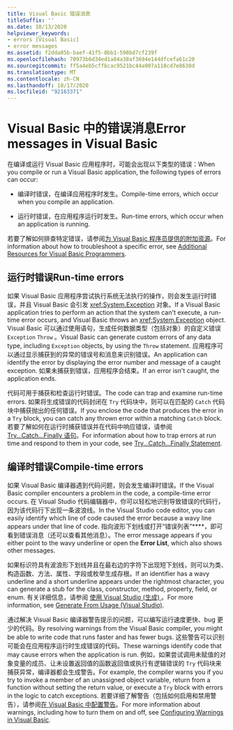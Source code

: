 ```yaml
---
title: Visual Basic 错误消息
titleSuffix: ''
ms.date: 10/13/2020
helpviewer_keywords:
- errors [Visual Basic]
- error messages
ms.assetid: f2dda05b-baef-41f5-8bb1-598bd7cf239f
ms.openlocfilehash: 70973b6d34ed1a84a38af3694e144dfcefa61c20
ms.sourcegitcommit: ff5a4eb5cffbcac9521bc44a907a118cd7e8638d
ms.translationtype: MT
ms.contentlocale: zh-CN
ms.lasthandoff: 10/17/2020
ms.locfileid: "92163371"
---
```

# <a name="error-messages-in-visual-basic"></a><span data-ttu-id="a11e0-102">Visual Basic 中的错误消息</span><span class="sxs-lookup"><span data-stu-id="a11e0-102">Error messages in Visual Basic</span></span>

<span data-ttu-id="a11e0-103">在编译或运行 Visual Basic 应用程序时，可能会出现以下类型的错误：</span><span class="sxs-lookup"><span data-stu-id="a11e0-103">When you compile or run a Visual Basic application, the following types of errors can occur:</span></span>

- <span data-ttu-id="a11e0-104">编译时错误，在编译应用程序时发生。</span><span class="sxs-lookup"><span data-stu-id="a11e0-104">Compile-time errors, which occur when you compile an application.</span></span>

- <span data-ttu-id="a11e0-105">运行时错误，在应用程序运行时发生。</span><span class="sxs-lookup"><span data-stu-id="a11e0-105">Run-time errors, which occur when an application is running.</span></span>

<span data-ttu-id="a11e0-106">若要了解如何排查特定错误，请参阅[为 Visual Basic 程序员提供的附加资源](../../getting-started/additional-resources.md)。</span><span class="sxs-lookup"><span data-stu-id="a11e0-106">For information about how to troubleshoot a specific error, see [Additional Resources for Visual Basic Programmers](../../getting-started/additional-resources.md).</span></span>

## <a name="run-time-errors"></a><span data-ttu-id="a11e0-107">运行时错误</span><span class="sxs-lookup"><span data-stu-id="a11e0-107">Run-time errors</span></span>

<span data-ttu-id="a11e0-108">如果 Visual Basic 应用程序尝试执行系统无法执行的操作，则会发生运行时错误，并且 Visual Basic 会引发 <xref:System.Exception> 对象。</span><span class="sxs-lookup"><span data-stu-id="a11e0-108">If a Visual Basic application tries to perform an action that the system can't execute, a run-time error occurs, and Visual Basic throws an <xref:System.Exception> object.</span></span> <span data-ttu-id="a11e0-109">Visual Basic 可以通过使用语句，生成任何数据类型（包括对象）的自定义错误 `Exception` `Throw` 。</span><span class="sxs-lookup"><span data-stu-id="a11e0-109">Visual Basic can generate custom errors of any data type, including `Exception` objects, by using the `Throw` statement.</span></span> <span data-ttu-id="a11e0-110">应用程序可以通过显示捕获到的异常的错误号和消息来识别错误。</span><span class="sxs-lookup"><span data-stu-id="a11e0-110">An application can identify the error by displaying the error number and message of a caught exception.</span></span> <span data-ttu-id="a11e0-111">如果未捕获到错误，应用程序会结束。</span><span class="sxs-lookup"><span data-stu-id="a11e0-111">If an error isn't caught, the application ends.</span></span>

<span data-ttu-id="a11e0-112">代码可用于捕获和检查运行时错误。</span><span class="sxs-lookup"><span data-stu-id="a11e0-112">The code can trap and examine run-time errors.</span></span> <span data-ttu-id="a11e0-113">如果将生成错误的代码封闭在 `Try` 代码块中，则可以在匹配的 `Catch` 代码块中捕获抛出的任何错误。</span><span class="sxs-lookup"><span data-stu-id="a11e0-113">If you enclose the code that produces the error in a `Try` block, you can catch any thrown error within a matching `Catch` block.</span></span> <span data-ttu-id="a11e0-114">若要了解如何在运行时捕获错误并在代码中响应错误，请参阅 [Try...Catch...Finally 语句](../statements/try-catch-finally-statement.md)。</span><span class="sxs-lookup"><span data-stu-id="a11e0-114">For information about how to trap errors at run time and respond to them in your code, see [Try...Catch...Finally Statement](../statements/try-catch-finally-statement.md).</span></span>

## <a name="compile-time-errors"></a><span data-ttu-id="a11e0-115">编译时错误</span><span class="sxs-lookup"><span data-stu-id="a11e0-115">Compile-time errors</span></span>

<span data-ttu-id="a11e0-116">如果 Visual Basic 编译器遇到代码问题，则会发生编译时错误。</span><span class="sxs-lookup"><span data-stu-id="a11e0-116">If the Visual Basic compiler encounters a problem in the code, a compile-time error occurs.</span></span> <span data-ttu-id="a11e0-117">在 Visual Studio 代码编辑器中，你可以轻松地识别导致错误的代码行，因为该代码行下出现一条波浪线。</span><span class="sxs-lookup"><span data-stu-id="a11e0-117">In the Visual Studio code editor, you can easily identify which line of code caused the error because a wavy line appears under that line of code.</span></span> <span data-ttu-id="a11e0-118">指向波形下划线或打开“错误列表”\*\*\*\*，即可看到错误消息（还可以查看其他消息）。</span><span class="sxs-lookup"><span data-stu-id="a11e0-118">The error message appears if you either point to the wavy underline or open the **Error List**, which also shows other messages.</span></span>

<span data-ttu-id="a11e0-119">如果标识符具有波浪形下划线并且在最右边的字符下出现短下划线，则可以为类、构造函数、方法、属性、字段或枚举生成存根。</span><span class="sxs-lookup"><span data-stu-id="a11e0-119">If an identifier has a wavy underline and a short underline appears under the rightmost character, you can generate a stub for the class, constructor, method, property, field, or enum.</span></span> <span data-ttu-id="a11e0-120">有关详细信息，请参阅 [使用 Visual Studio (生成) ](/visualstudio/ide/visual-csharp-intellisense#generate-from-usage)。</span><span class="sxs-lookup"><span data-stu-id="a11e0-120">For more information, see [Generate From Usage (Visual Studio)](/visualstudio/ide/visual-csharp-intellisense#generate-from-usage).</span></span>

<span data-ttu-id="a11e0-121">通过解决 Visual Basic 编译器警告提示的问题，可以编写运行速度更快、bug 更少的代码。</span><span class="sxs-lookup"><span data-stu-id="a11e0-121">By resolving warnings from the Visual Basic compiler, you might be able to write code that runs faster and has fewer bugs.</span></span> <span data-ttu-id="a11e0-122">这些警告可以识别可能会在应用程序运行时生成错误的代码。</span><span class="sxs-lookup"><span data-stu-id="a11e0-122">These warnings identify code that may cause errors when the application is run.</span></span> <span data-ttu-id="a11e0-123">例如，如果尝试调用未赋值的对象变量的成员、让未设置返回值的函数返回值或执行有逻辑错误的 `Try` 代码块来捕获异常，编译器都会生成警告。</span><span class="sxs-lookup"><span data-stu-id="a11e0-123">For example, the compiler warns you if you try to invoke a member of an unassigned object variable, return from a function without setting the return value, or execute a `Try` block with errors in the logic to catch exceptions.</span></span> <span data-ttu-id="a11e0-124">若要详细了解警告（包括如何启用和禁用警告），请参阅[在 Visual Basic 中配置警告](/visualstudio/ide/configuring-warnings-in-visual-basic)。</span><span class="sxs-lookup"><span data-stu-id="a11e0-124">For more information about warnings, including how to turn them on and off, see [Configuring Warnings in Visual Basic](/visualstudio/ide/configuring-warnings-in-visual-basic).</span></span>
